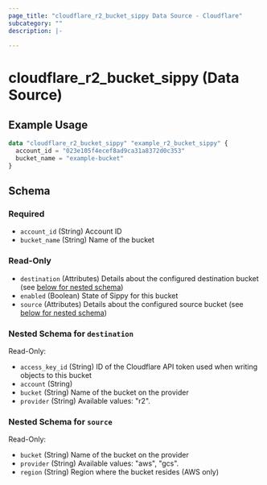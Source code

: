 ```yaml
---
page_title: "cloudflare_r2_bucket_sippy Data Source - Cloudflare"
subcategory: ""
description: |-
  
---
```


# cloudflare_r2_bucket_sippy (Data Source)



## Example Usage

```terraform
data "cloudflare_r2_bucket_sippy" "example_r2_bucket_sippy" {
  account_id = "023e105f4ecef8ad9ca31a8372d0c353"
  bucket_name = "example-bucket"
}
```

<!-- schema generated by tfplugindocs -->
## Schema

### Required

- `account_id` (String) Account ID
- `bucket_name` (String) Name of the bucket

### Read-Only

- `destination` (Attributes) Details about the configured destination bucket (see [below for nested schema](#nestedatt--destination))
- `enabled` (Boolean) State of Sippy for this bucket
- `source` (Attributes) Details about the configured source bucket (see [below for nested schema](#nestedatt--source))

<a id="nestedatt--destination"></a>
### Nested Schema for `destination`

Read-Only:

- `access_key_id` (String) ID of the Cloudflare API token used when writing objects to this
bucket
- `account` (String)
- `bucket` (String) Name of the bucket on the provider
- `provider` (String) Available values: "r2".


<a id="nestedatt--source"></a>
### Nested Schema for `source`

Read-Only:

- `bucket` (String) Name of the bucket on the provider
- `provider` (String) Available values: "aws", "gcs".
- `region` (String) Region where the bucket resides (AWS only)


